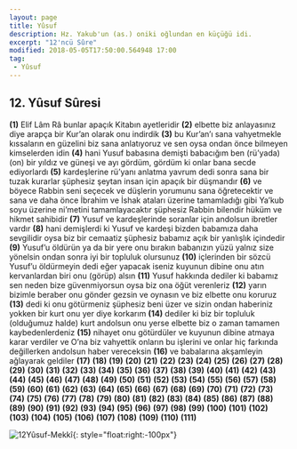 ```yaml
---
layout: page
title: Yûsuf
description: Hz. Yakub'un (as.) oniki oğlundan en küçüğü idi.
excerpt: "12'ncü Sûre"
modified: 2018-05-05T17:50:00.564948 17:00
tag: 
 - Yûsuf
---
```


## 12. Yûsuf Sûresi

**(1)** Elif Lâm Râ bunlar apaçık Kitabın ayetleridir
**(2)** elbette biz anlayasınız diye arapça bir Kur’an olarak onu indirdik
**(3)** bu Kur’an’ı sana vahyetmekle kıssaların en güzelini biz sana anlatıyoruz ve sen oysa ondan önce bilmeyen kimselerden idin
**(4)** hani Yusuf babasına demişti babacığım ben (rü’yada) (on) bir yıldız ve güneşi ve ayı gördüm, gördüm ki onlar bana secde ediyorlardı
**(5)** kardeşlerine rü’yanı anlatma yavrum dedi sonra sana bir tuzak kurarlar şüphesiz şeytan insan için apaçık bir düşmandır
**(6)** ve böyece Rabbin seni seçecek ve düşlerin yorumunu sana öğretecektir ve sana ve daha önce İbrahim ve İshak ataları üzerine tamamladığı gibi Ya’kub soyu üzerine ni’metini tamamlayacaktır şüphesiz Rabbin bilendir hüküm ve hikmet sahibidir
**(7)** Yusuf ve kardeşlerinde soranlar için andolsun ibretler vardır
**(8)** hani demişlerdi ki Yusuf ve kardeşi bizden babamıza daha sevgilidir oysa biz bir cemaatiz şüphesiz babamız açık bir yanlışlık içindedir
**(9)** Yusuf’u öldürün ya da bir yere onu bırakın babanızın yüzü yalnız size yönelsin ondan sonra iyi bir topluluk olursunuz
**(10)** içlerinden bir sözcü Yusuf’u öldürmeyin dedi eğer yapacak iseniz kuyunun dibine onu atın kervanlardan biri onu (görüp) alsın
**(11)** Yusuf hakkında dediler ki babamız sen neden bize güvenmiyorsun oysa biz ona öğüt verenleriz
**(12)** yarın bizimle beraber onu gönder gezsin ve oynasın ve biz elbette onu koruruz
**(13)** dedi ki onu götürmeniz şüphesiz beni üzer ve sizin ondan haberiniz yokken bir kurt onu yer diye korkarım
**(14)** dediler ki biz bir topluluk (olduğumuz halde) kurt andolsun onu yerse elbette biz o zaman tamamen kaybedenlerdeniz
**(15)** nihayet onu götürdüler ve kuyunun dibine atmaya karar verdiler ve O’na biz vahyettik onların bu işlerini ve onlar hiç farkında değillerken andolsun haber vereceksin
**(16)** ve babalarına akşamleyin ağlayarak geldiler
**(17)** 
**(18)** 
**(19)** 
**(20)** 
**(21)** 
**(22)** 
**(23)** 
**(24)** 
**(25)** 
**(26)** 
**(27)** 
**(28)** 
**(29)** 
**(30)** 
**(31)** 
**(32)** 
**(33)** 
**(34)** 
**(35)** 
**(36)** 
**(37)** 
**(38)** 
**(39)** 
**(40)** 
**(41)** 
**(42)** 
**(43)** 
**(44)** 
**(45)** 
**(46)** 
**(47)** 
**(48)** 
**(49)** 
**(50)** 
**(51)** 
**(52)** 
**(53)** 
**(54)** 
**(55)** 
**(56)** 
**(57)** 
**(58)** 
**(59)** 
**(60)** 
**(61)** 
**(62)** 
**(63)** 
**(64)** 
**(65)** 
**(66)** 
**(67)** 
**(68)** 
**(69)** 
**(70)** 
**(71)** 
**(72)** 
**(73)** 
**(74)** 
**(75)** 
**(76)** 
**(77)** 
**(78)** 
**(79)** 
**(80)** 
**(81)** 
**(82)** 
**(83)** 
**(84)** 
**(85)** 
**(86)** 
**(87)**
**(88)** 
**(89)** 
**(90)** 
**(91)**
**(92)** 
**(93)** 
**(94)** 
**(95)** 
**(96)** 
**(97)** 
**(98)** 
**(99)** 
**(100)** 
**(101)** 
**(102)** 
**(103)** 
**(104)** 
**(105)** 
**(106)** 
**(107)** 
**(108)** 
**(109)** 
**(110)** 
**(111)** 

![12Yûsuf-Mekkî]({{site.url}}/images/ayrac-muhur.png "mühür"){: style="float:right:-100px"}
